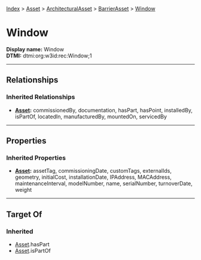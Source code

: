 [Index](../../../Index.md) > [Asset](../../Asset.md) > [ArchitecturalAsset](../ArchitecturalAsset.md) > [BarrierAsset](BarrierAsset.md) > [Window](#)
# Window

**Display name:** Window<br />
**DTMI:** dtmi:org:w3id:rec:Window;1

---

## Relationships
### Inherited Relationships
* **[Asset](../../Asset.md):** commissionedBy, documentation, hasPart, hasPoint, installedBy, isPartOf, locatedIn, manufacturedBy, mountedOn, servicedBy

---

## Properties
### Inherited Properties
* **[Asset](../../Asset.md):** assetTag, commissioningDate, customTags, externalIds, geometry, initialCost, installationDate, IPAddress, MACAddress, maintenanceInterval, modelNumber, name, serialNumber, turnoverDate, weight

---

## Target Of
### Inherited
* [Asset](../../Asset.md).hasPart
* [Asset](../../Asset.md).isPartOf
